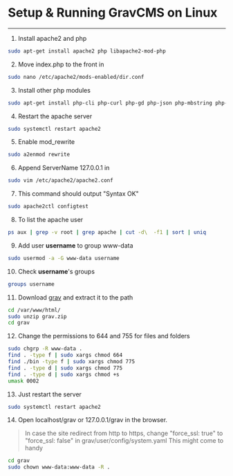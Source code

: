 # Setup & Running GravCMS on Linux
---

1. Install apache2 and php
```sh
sudo apt-get install apache2 php libapache2-mod-php
```

2. Move index.php to the front in
```sh
sudo nano /etc/apache2/mods-enabled/dir.conf
```

3. Install other php modules
```sh
sudo apt-get install php-cli php-curl php-gd php-json php-mbstring php-xml php-zip php-apcu php-yaml php-xdebug
```

4. Restart the apache server
```sh
sudo systemctl restart apache2
```

5. Enable mod_rewrite
```sh
sudo a2enmod rewrite
```

6. Append ServerName 127.0.0.1 in
```sh
sudo vim /etc/apache2/apache2.conf
```

7. This command should output "Syntax OK"
```sh
sudo apache2ctl configtest
```

8. To list the apache user
```sh
ps aux | grep -v root | grep apache | cut -d\  -f1 | sort | uniq
```
9. Add user **username** to group www-data
```sh
sudo usermod -a -G www-data username
```
10. Check **username**'s groups
```sh
groups username
```

11. Download [grav](https://getgrav.org/downloads) and extract it to the path
```sh
cd /var/www/html/
sudo unzip grav.zip
cd grav
```

12. Change the permissions to 644 and 755 for files and folders
```sh
sudo chgrp -R www-data .
find . -type f | sudo xargs chmod 664
find ./bin -type f | sudo xargs chmod 775
find . -type d | sudo xargs chmod 775
find . -type d | sudo xargs chmod +s
umask 0002
```

13. Just restart the server
```sh
sudo systemctl restart apache2
```

14. Open localhost/grav or 127.0.0.1/grav in the browser.

> In case the site redirect from http to https, change "force_ssl: true" to "force_ssl: false" in grav/user/config/system.yaml
> This might come to handy
```sh
cd grav
sudo chown www-data:www-data -R .
```
